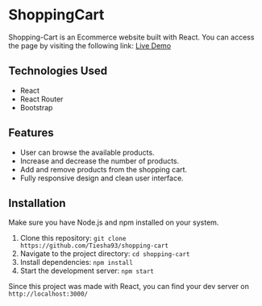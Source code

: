# ShoppingCart

Shopping-Cart is an Ecommerce website built with React. You can access the page by visiting the following link: [Live Demo](https://tiesha93.github.io/shopping-cart/)

## Technologies Used

- React
- React Router
- Bootstrap

## Features

- User can browse the available products.
- Increase and decrease the number of products.
- Add and remove products from the shopping cart.
- Fully responsive design and clean user interface.

## Installation
Make sure you have Node.js and npm installed on your system.

1. Clone this repository: `git clone https://github.com/Tiesha93/shopping-cart`
2. Navigate to the project directory: `cd shopping-cart`
3. Install dependencies: `npm install`
4. Start the development server: `npm start`

Since this project was made with React, you can find your dev server on `http://localhost:3000/`
